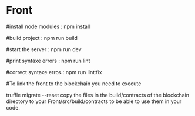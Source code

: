 # Front

#install node modules : npm install

#build project : npm run build

#start the server : npm run dev

#print syntaxe errors : npm run lint

#correct syntaxe erros : npm run lint:fix

#To link the front to the blockchain you need to execute 

truffle migrate --reset
copy the files in the build/contracts of the blockchain directory to your Front/src/build/contracts to be able to use them in your code.

